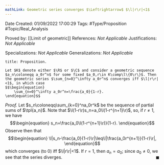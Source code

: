 ```yaml
---
mathLink: Geometric series converges $\Leftrightarrow$ $\l|r\r|<1$
---
```


<div class="topSpace"></div>

Date Created: 01/09/2022 17:00:29
Tags: #Type/Proposition #Topic/Real_Analysis

Proved by: [[Limit of geometric]]
References: <i>Not Applicable</i>
Justifications: <i>Not Applicable</i>

Specializations: <i>Not Applicable</i>
Generalizations: <i>Not Applicable</i>

``` ad-Proposition
title: Proposition.

Let $K$ denote either $\R$ or $\C$ and consider a geometric sequence $a_n\coloneqq a_0r^n$ for some fixed $a_0,r\in K\comp\l\{0\r\}$. Then the geometric series $\sum_{n=0}^\infty a_0r^n$ converges iff $\l|r\r|<1$, in which case
$$\begin{equation}
    \sum_{n=0}^\infty a_0r^n=\frac{a_0}{1-r}.
\end{equation}$$

```

<i>Proof.</i> Let $s_n\coloneqq\sum_{k=0}^na_0r^k$ be the sequence of partial sums of $\tpl{a_n}$. Note that $\l(1-r\r)s_n=a_0\l(1-r^{n+1}\r)$, so, if $r\neq 1$, we have
$$\begin{equation}
    s_n=\frac{a_0\l(1-r^{n+1}\r)}{1-r}.
\end{equation}$$
Observe then that
$$\begin{equation}
    \l|s_n-\frac{a_0}{1-r}\r|\leq\l|\frac{a_0r^{n+1}}{1-r}\r|,
\end{equation}$$
which converges (to $0$) iff $\l|r\r|<1$. If $r=1$, then $a_n=a_0$; since $a_0\neq0$, we see that the series diverges.<span style="float:right;">$\blacksquare$</span>
